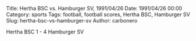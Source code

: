Title: Hertha BSC vs. Hamburger SV, 1991/04/26
Date: 1991/04/26 00:00
Category: sports
Tags: football, football scores, Hertha BSC, Hamburger SV
Slug: hertha-bsc-vs-hamburger-sv
Author: carbonero


Hertha BSC 1 - 4 Hamburger SV

